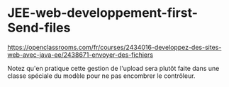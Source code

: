 # JEE-web-developpement-first-Send-files

https://openclassrooms.com/fr/courses/2434016-developpez-des-sites-web-avec-java-ee/2438671-envoyer-des-fichiers

Notez qu'en pratique cette gestion de l'upload sera plutôt faite dans une classe spéciale du modèle pour ne pas encombrer le contrôleur.

